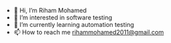 - 👋 Hi, I’m Riham Mohamed
- 👀 I’m interested in software testing
- 🌱 I’m currently learning automation testing 
- 📫 How to reach me rihammohamed2011@gmail.com
